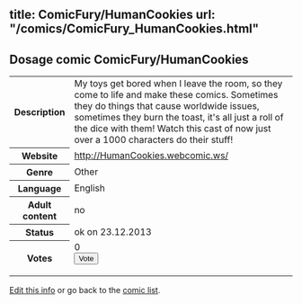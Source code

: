 title: ComicFury/HumanCookies
url: "/comics/ComicFury_HumanCookies.html"
---
Dosage comic ComicFury/HumanCookies
-----------------------------------------

<p id="msg"></p>
<script type="text/javascript">
if (window.location.search === '?edit_info_mail=sent_ok') {
  var elem = document.getElementById("msg");
  elem.innerHTML = 'Edited information sucessfully sent for review, which is usually done daily. Thanks!';
  elem.className = 'ok';
}
</script>
<table class="comicinfo">
<tr>
<th>Description</th><td>My toys get bored when I leave the room, so they come to life and make these comics. Sometimes they do things that cause worldwide issues, sometimes they burn the toast, it's all just a roll of the dice with them! Watch this cast of now just over a 1000 characters do their stuff!</td>
</tr>
<tr>
<th>Website</th><td><a href="http://HumanCookies.webcomic.ws/">http://HumanCookies.webcomic.ws/</a></td>
</tr>
<tr>
<th>Genre</th><td>Other</td>
</tr>
<tr>
<th>Language</th><td>English</td>
</tr>
<tr>
<th>Adult content</th><td>no</td>
</tr>
<tr>
<th>Status</th><td>ok on 23.12.2013</td>
</tr>
<tr>
<th>Votes</th><td>0
<form action="http://gaecounter.appspot.com/count/" method="POST">
<input name="name" type="hidden" value="ComicFury_HumanCookies"/>
<input name="uid" type="hidden" id="voteuid" value=""/>
<input type="submit" value="Vote"/>
</form>
</td>
</tr>
</table>
<script type="text/javascript">
var ua = navigator.userAgent;
document.getElementById("voteuid").value = ua.replace(/[^a-zA-Z0-9\._:]/g , "_");;
</script>

[Edit this info](ComicFury_HumanCookies_edit.html) or go back to the [comic list](../comic-index.html).
